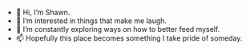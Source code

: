 - 👋 Hi, I’m Shawn.
- 👀 I’m interested in things that make me laugh.
- 🌱 I’m constantly exploring ways on how to better feed myself.
- 📫 Hopefully this place becomes something I take pride of someday.

<!---
Oxymoronous/Oxymoronous is a ✨ special ✨ repository because its `README.md` (this file) appears on your GitHub profile.
You can click the Preview link to take a look at your changes.
--->
